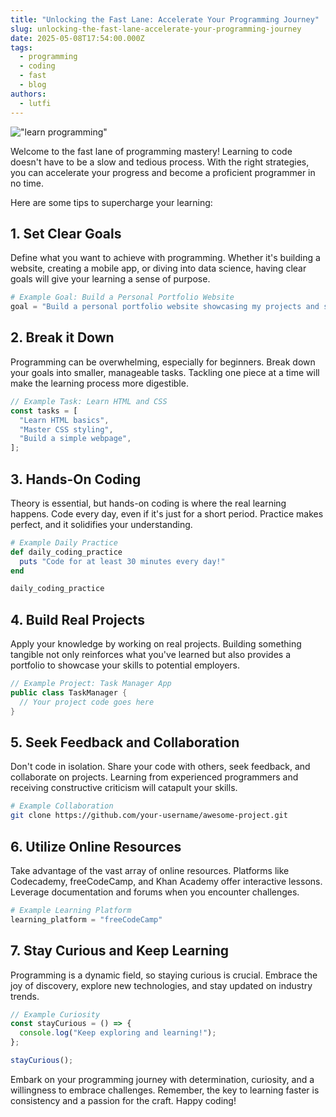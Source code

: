 ```yaml
---
title: "Unlocking the Fast Lane: Accelerate Your Programming Journey"
slug: unlocking-the-fast-lane-accelerate-your-programming-journey
date: 2025-05-08T17:54:00.000Z
tags:
  - programming
  - coding
  - fast
  - blog
authors:
  - lutfi
---
```


!["learn programming"](https://static1.smartbear.co/smartbearbrand/media/images/blog/what%E2%80%99s-the-best-programming-language-to-learn-first.png?ext=.png)

Welcome to the fast lane of programming mastery! Learning to code doesn't have to be a slow and tedious process. With the right strategies, you can accelerate your progress and become a proficient programmer in no time. 

Here are some tips to supercharge your learning:

## 1. **Set Clear Goals**

Define what you want to achieve with programming. Whether it's building a website, creating a mobile app, or diving into data science, having clear goals will give your learning a sense of purpose.

```python
# Example Goal: Build a Personal Portfolio Website
goal = "Build a personal portfolio website showcasing my projects and skills."
```

## 2. **Break it Down**

Programming can be overwhelming, especially for beginners. Break down your goals into smaller, manageable tasks. Tackling one piece at a time will make the learning process more digestible.

```javascript
// Example Task: Learn HTML and CSS
const tasks = [
  "Learn HTML basics",
  "Master CSS styling",
  "Build a simple webpage",
];
```

## 3. **Hands-On Coding**

Theory is essential, but hands-on coding is where the real learning happens. Code every day, even if it's just for a short period. Practice makes perfect, and it solidifies your understanding.

```ruby
# Example Daily Practice
def daily_coding_practice
  puts "Code for at least 30 minutes every day!"
end

daily_coding_practice
```

## 4. **Build Real Projects**

Apply your knowledge by working on real projects. Building something tangible not only reinforces what you've learned but also provides a portfolio to showcase your skills to potential employers.

```java
// Example Project: Task Manager App
public class TaskManager {
  // Your project code goes here
}
```

## 5. **Seek Feedback and Collaboration**

Don't code in isolation. Share your code with others, seek feedback, and collaborate on projects. Learning from experienced programmers and receiving constructive criticism will catapult your skills.

```bash
# Example Collaboration
git clone https://github.com/your-username/awesome-project.git
```

## 6. **Utilize Online Resources**

Take advantage of the vast array of online resources. Platforms like Codecademy, freeCodeCamp, and Khan Academy offer interactive lessons. Leverage documentation and forums when you encounter challenges.

```python
# Example Learning Platform
learning_platform = "freeCodeCamp"
```

## 7. **Stay Curious and Keep Learning**

Programming is a dynamic field, so staying curious is crucial. Embrace the joy of discovery, explore new technologies, and stay updated on industry trends.

```javascript
// Example Curiosity
const stayCurious = () => {
  console.log("Keep exploring and learning!");
};

stayCurious();
```

Embark on your programming journey with determination, curiosity, and a willingness to embrace challenges. Remember, the key to learning faster is consistency and a passion for the craft. Happy coding!